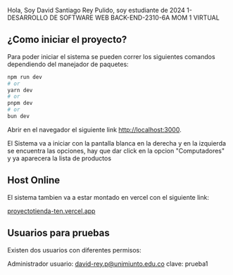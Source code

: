 Hola, Soy David Santiago Rey Pulido, soy estudiante de 2024 1-DESARROLLO DE SOFTWARE WEB BACK-END-2310-6A MOM 1 VIRTUAL

## ¿Como iniciar el proyecto?

Para poder iniciar el sistema se pueden correr los siguientes comandos dependiendo del manejador de paquetes:

```bash
npm run dev
# or
yarn dev
# or
pnpm dev
# or
bun dev
```

Abrir en el navegador el siguiente link [http://localhost:3000](http://localhost:3000).

El Sistema va a iniciar con la pantalla blanca en la derecha y en la izquierda se encuentra las opciones, hay que dar click en la opcion "Computadores" y ya aparecera la lista de productos

## Host Online

El sistema tambien va a estar montado en vercel con el siguiente link:

[proyectotienda-ten.vercel.app](proyectotienda-ten.vercel.app)

## Usuarios para pruebas

Existen dos usuarios con diferentes permisos:

Administrador
usuario: david-rey.p@unimiunto.edu.co
clave: prueba1
